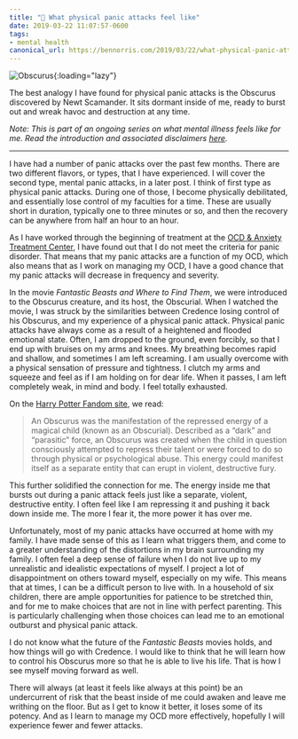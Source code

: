 ```yaml
---
title: "💮 What physical panic attacks feel like"
date: 2019-03-22 11:07:57-0600
tags:
- mental health
canonical_url: https://bennorris.com/2019/03/22/what-physical-panic-attacks-feel-like
---
```


![Obscurus](https://media.bennorris.com/images/bennorris/uploads/2019/9695a8a2ff.jpg){:loading="lazy"}

The best analogy I have found for physical panic attacks is the Obscurus discovered by Newt Scamander. It sits dormant inside of me, ready to burst out and wreak havoc and destruction at any time.

*Note: This is part of an ongoing series on what mental illness feels like for me. Read the introduction and associated disclaimers [here](https://www.bennorris.com/2019/03/18/what-mental-illness-feels-like).*

***

I have had a number of panic attacks over the past few months. There are two different flavors, or types, that I have experienced. I will cover the second type, mental panic attacks, in a later post. I think of first type as physical panic attacks. During one of those, I become physically debilitated, and essentially lose control of my faculties for a time. These are usually short in duration, typically one to three minutes or so, and then the recovery can be anywhere from half an hour to an hour.

As I have worked through the beginning of treatment at the [OCD & Anxiety Treatment Center](https://www.theocdandanxietytreatmentcenter.com/), I have found out that I do not meet the criteria for panic disorder. That means that my panic attacks are a function of my OCD, which also means that as I work on managing my OCD, I have a good chance that my panic attacks will decrease in frequency and severity.

In the movie *Fantastic Beasts and Where to Find Them*, we were introduced to the Obscurus creature, and its host, the Obscurial. When I watched the movie, I was struck by the similarities between Credence losing control of his Obscurus, and my experience of a physical panic attack. Physical panic attacks have always come as a result of a heightened and flooded emotional state. Often, I am dropped to the ground, even forcibly, so that I end up with bruises on my arms and knees. My breathing becomes rapid and shallow, and sometimes I am left screaming. I am usually overcome with a physical sensation of pressure and tightness. I clutch my arms and squeeze and feel as if I am holding on for dear life. When it passes, I am left completely weak, in mind and body. I feel totally exhausted.

On the [Harry Potter Fandom site](https://harrypotter.fandom.com/wiki/Obscurus), we read:

> An Obscurus was the manifestation of the repressed energy of a magical child (known as an Obscurial). Described as a “dark” and “parasitic” force, an Obscurus was created when the child in question consciously attempted to repress their talent or were forced to do so through physical or psychological abuse. This energy could manifest itself as a separate entity that can erupt in violent, destructive fury.

This further solidified the connection for me. The energy inside me that bursts out during a panic attack feels just like a separate, violent, destructive entity. I often feel like I am repressing it and pushing it back down inside me. The more I fear it, the more power it has over me.

Unfortunately, most of my panic attacks have occurred at home with my family. I have made sense of this as I learn what triggers them, and come to a greater understanding of the distortions in my brain surrounding my family. I often feel a deep sense of failure when I do not live up to my unrealistic and idealistic expectations of myself. I project a lot of disappointment on others toward myself, especially on my wife. This means that at times, I can be a difficult person to live with. In a household of six children, there are ample opportunities for patience to be stretched thin, and for me to make choices that are not in line with perfect parenting. This is particularly challenging when those choices can lead me to an emotional outburst and physical panic attack.

I do not know what the future of the *Fantastic Beasts* movies holds, and how things will go with Credence. I would like to think that he will learn how to control his Obscurus more so that he is able to live his life. That is how I see myself moving forward as well.

There will always (at least it feels like always at this point) be an undercurrent of risk that the beast inside of me could awaken and leave me writhing on the floor. But as I get to know it better, it loses some of its potency. And as I learn to manage my OCD more effectively, hopefully I will experience fewer and fewer attacks.